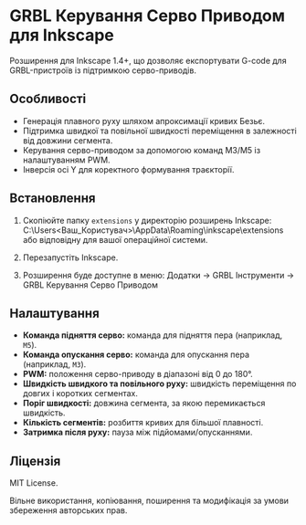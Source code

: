 # GRBL Керування Серво Приводом для Inkscape

Розширення для Inkscape 1.4+, що дозволяє експортувати G-code для GRBL-пристроїв із підтримкою серво-приводів.

## Особливості

- Генерація плавного руху шляхом апроксимації кривих Безьє.
- Підтримка швидкої та повільної швидкості переміщення в залежності від довжини сегмента.
- Керування серво-приводом за допомогою команд M3/M5 із налаштуванням PWM.
- Інверсія осі Y для коректного формування траєкторії.

## Встановлення

1. Скопіюйте папку `extensions` у директорію розширень Inkscape:
C:\Users<Ваш_Користувач>\AppData\Roaming\inkscape\extensions\
або відповідну для вашої операційної системи.

2. Перезапустіть Inkscape.

3. Розширення буде доступне в меню:
Додатки → GRBL Інструменти → GRBL Керування Серво Приводом

## Налаштування

- **Команда підняття серво:** команда для підняття пера (наприклад, `M5`).
- **Команда опускання серво:** команда для опускання пера (наприклад, `M3`).
- **PWM:** положення серво-приводу в діапазоні від 0 до 180°.
- **Швидкість швидкого та повільного руху:** швидкість переміщення по довгих і коротких сегментах.
- **Поріг швидкості:** довжина сегмента, за якою перемикається швидкість.
- **Кількість сегментів:** розбиття кривих для більшої плавності.
- **Затримка після руху:** пауза між підйомами/опусканнями.

## Ліцензія

MIT License.

Вільне використання, копіювання, поширення та модифікація за умови збереження авторських прав.
